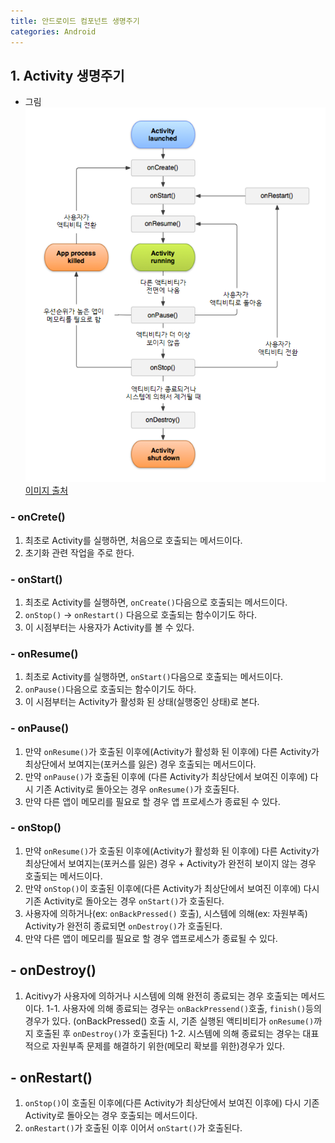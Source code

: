 ```yaml
---
title: 안드로이드 컴포넌트 생명주기
categories: Android
---
```


## 1. Activity 생명주기
- 그림
![activity](/images/android/lifecycle/activity.PNG)
[이미지 출처](https://programmingfbf7290.tistory.com/entry/%EC%95%88%EB%93%9C%EB%A1%9C%EC%9D%B4%EB%93%9C-%EC%95%A1%ED%8B%B0%EB%B9%84%ED%8B%B0Activity-%EC%83%9D%EB%AA%85%EC%A3%BC%EA%B8%B0-%EC%B4%9D%EC%A0%95%EB%A6%AC)

### - onCrete()
1. 최초로 Activity를 실행하면, 처음으로 호출되는 메서드이다.
2. 초기화 관련 작업을 주로 한다.

### - onStart()
1. 최초로 Activity를 실행하면, `onCreate()`다음으로 호출되는 메서드이다.
2. `onStop()` -> `onRestart()` 다음으로 호출되는 함수이기도 하다.
3. 이 시점부터는 사용자가 Activity를 볼 수 있다.

### - onResume()
1. 최초로 Activity를 실행하면, `onStart()`다음으로 호출되는 메서드이다.
2. `onPause()`다음으로 호출되는 함수이기도 하다.
3. 이 시점부터는 Activity가 활성화 된 상태(실행중인 상태)로 본다.

### - onPause()
1. 만약 `onResume()`가 호출된 이후에(Activity가 활성화 된 이후에) 다른 Activity가 최상단에서 보여지는(포커스를 잃은) 경우 호출되는 메서드이다.
2. 만약 `onPause()`가 호출된 이후에 (다른 Activity가 최상단에서 보여진 이후에) 다시 기존 Activity로 돌아오는 경우 `onResume()`가 호출된다.
3. 만약 다른 앱이 메모리를 필요로 할 경우 앱 프로세스가 종료된 수 있다.

### - onStop()
1. 만약 `onResume()`가 호출된 이후에(Activity가 활성화 된 이후에) 다른 Activity가 최상단에서 보여지는(포커스를 잃은) 경우 + Activity가 완전히 보이지 않는 경우 호출되는 메서드이다.
2. 만약 `onStop()`이 호출된 이후에(다른 Activity가 최상단에서 보여진 이후에) 다시 기존 Activity로 돌아오는 경우 `onStart()`가 호출된다.
3. 사용자에 의하거나(ex: `onBackPressed()` 호출), 시스템에 의해(ex: 자원부족) Activity가 완전히 종료되면 `onDestroy()`가 호출된다.
4. 만약 다른 앱이 메모리를 필요로 할 경우 앱프로세스가 종료될 수 있다.

## - onDestroy()
1. Acitivy가 사용자에 의하거나 시스템에 의해 완전히 종료되는 경우 호출되는 메서드이다.
    1-1. 사용자에 의해 종료되는 경우는 `onBackPressend()`호출, `finish()`등의 경우가 있다.
    (onBackPressed() 호출 시, 기존 실행된 액티비티가 `onResume()`까지 호출된 후 `onDestroy()`가 호출된다)
    1-2. 시스템에 의해 종료되는 경우는 대표적으로 자원부족 문제를 해결하기 위한(메모리 확보를 위한)경우가 있다.

## - onRestart()
1. `onStop()`이 호출된 이후에(다른 Activity가 최상단에서 보여진 이후에) 다시 기존 Activity로 돌아오는 경우 호출되는 메서드이다.
2. `onRestart()`가 호출된 이후 이어서 `onStart()`가 호출된다.